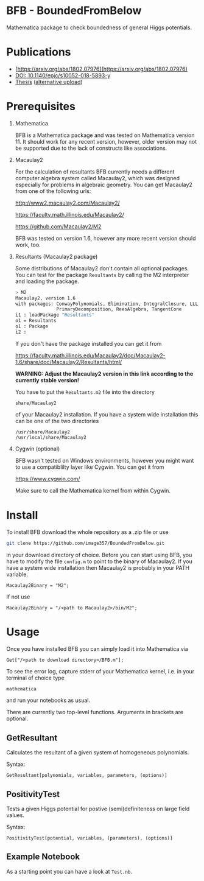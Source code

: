 # BFB - BoundedFromBelow
Mathematica package to check boundedness of general Higgs potentials.


# Publications
* [https://arxiv.org/abs/1802.07976](https://arxiv.org/abs/1802.07976)
* [DOI: 10.1140/epjc/s10052-018-5893-y](https://doi.org/10.1140/epjc/s10052-018-5893-y)
* [Thesis](http://www.teco.edu/~koepke/mastersthesis.pdf) ([alternative upload](https://www.dropbox.com/s/py3c28ilpisphwb/Mastersthesis.pdf?dl=0))


# Prerequisites
1) Mathematica

   BFB is a Mathematica package and was tested on Mathematica version 11. It should work for any recent version, however, older version may not be supported due to the lack of constructs like associations.

2) Macaulay2

   For the calculation of resultants BFB currently needs a different computer algebra system called Macaulay2, which was designed especially for problems in algebraic geometry.
   You can get Macaulay2 from one of the following urls:
   
   http://www2.macaulay2.com/Macaulay2/
   
   https://faculty.math.illinois.edu/Macaulay2/
   
   https://github.com/Macaulay2/M2
   
   BFB was tested on version 1.6, however any more recent version should work, too.

3) Resultants (Macaulay2 package)

   Some distributions of Macaulay2 don't contain all optional packages.
   You can test for the package `Resultants` by calling the M2 interpreter and loading the package.
   ```bash
   > M2
   Macaulay2, version 1.6
   with packages: ConwayPolynomials, Elimination, IntegralClosure, LLLBases,
                  PrimaryDecomposition, ReesAlgebra, TangentCone
   i1 : loadPackage "Resultants"
   o1 = Resultants
   o1 : Package
   i2 :
   ```
   
   If you don't have the package installed you can get it from
   
   https://faculty.math.illinois.edu/Macaulay2/doc/Macaulay2-1.6/share/doc/Macaulay2/Resultants/html/
   
   **WARNING: Adjust the Macaulay2 version in this link according to the currently stable version!**
   
   You have to put the `Resultants.m2` file into the directory
   ```
   share/Macaulay2
   ```
   of your Macaulay2 installation.
   If you have a system wide installation this can be one of the two directories
   ```
   /usr/share/Macaulay2
   /usr/local/share/Macaulay2
   ```
   
4) Cygwin (optional)

   BFB wasn't tested on Windows environments, however you might want to use a compatiblilty layer like Cygwin.
   You can get it from
   
   https://www.cygwin.com/
   
   Make sure to call the Mathematica kernel from within Cygwin.


# Install
To install BFB download the whole repository as a .zip file or use
```bash
git clone https://github.com/image357/BoundedFromBelow.git
```
in your download directory of choice.
Before you can start using BFB, you have to modify the file `config.m` to point to the binary of Macaulay2.
If you have a system wide installation then Macaulay2 is probably in your PATH variable.
```
Macaulay2Binary = "M2";
```
If not use
```
Macaulay2Binary = "/<path to Macaulay2>/bin/M2";
```


# Usage
Once you have installed BFB you can simply load it into Mathematica via
```
Get["/<path to download directory>/BFB.m"];
```
To see the error log, capture stderr of your Mathematica kernel, i.e. in your terminal of choice type
```bash
mathematica
```
and run your notebooks as usual.

There are currently two top-level functions.
Arguments in brackets are optional.
## GetResultant
Calculates the resultant of a given system of homogeneous polynomials.

Syntax:
```
GetResultant[polynomials, variables, parameters, (options)]
```

## PositivityTest
Tests a given Higgs potential for postive (semi)definiteness on large field values.

Syntax:
```
PositivityTest[potential, variables, (parameters), (options)]
```

## Example Notebook
As a starting point you can have a look at `Test.nb`.
